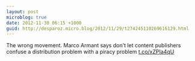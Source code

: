 ```yaml
---
layout: post
microblog: true
date: 2012-11-30 06:15 +1000
guid: http://desparoz.micro.blog/2012/11/29/t274245110269616129.html
---
```

The wrong movement. Marco Armant says don't let content publishers confuse a distribution problem with a piracy problem [t.co/xZPIa4qU](http://t.co/xZPIa4qU)

